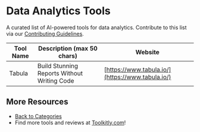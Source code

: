 # Data Analytics Tools

A curated list of AI-powered tools for data analytics. Contribute to this list via our [Contributing Guidelines](../CONTRIBUTING.md).

| Tool Name | Description (max 50 chars) | Website |
|-----------|----------------------------|---------|
| Tabula | Build Stunning Reports Without Writing Code | [https://www.tabula.io/](https://www.tabula.io/) |

## More Resources
- [Back to Categories](../README.md)
- Find more tools and reviews at [Toolkitly.com](https://toolkitly.com)!
